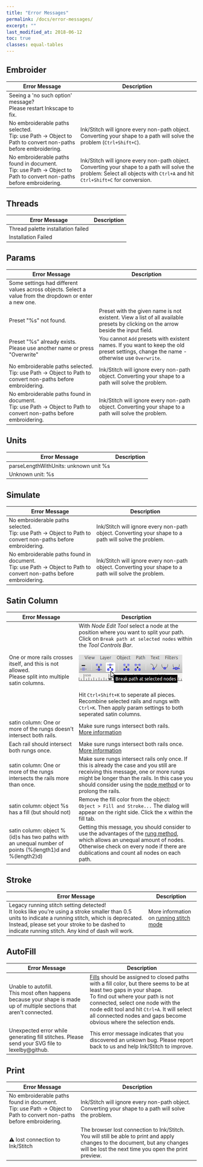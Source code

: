 ```yaml
---
title: "Error Messages"
permalink: /docs/error-messages/
excerpt: ""
last_modified_at: 2018-06-12
toc: true
classes: equal-tables
---
```


## Embroider

Error Message|Description
---|---
Seeing a 'no such option' message?<br />Please restart Inkscape to fix.|
No embroiderable paths selected.<br />Tip: use Path -> Object to Path to convert non-paths before embroidering.|Ink/Stitch will ignore every non-path object. Converting your shape to a path will solve the problem (`Ctrl+Shift+C`).
No embroiderable paths found in document.<br />Tip: use Path -> Object to Path to convert non-paths before embroidering.|Ink/Stitch will ignore every non-path object. Converting your shape to a path will solve the problem: Select all objects with `Ctrl+A` and hit `Ctrl+Shift+C` for conversion.

## Threads

Error Message|Description
---|---
Thread palette installation failed|
Installation Failed|

## Params

Error Message|Description
---|---
Some settings had different values across objects.  Select a value from the dropdown or enter a new one.|
Preset "%s" not found.|Preset with the given name is not existent. View a list of all available presets by clicking on the arrow beside the input field.
Preset "%s" already exists.<br />Please use another name or press "Overwrite"|You cannot `Add` presets with existent names. If you want to keep the old preset settings, change the name - otherwise use `Overwrite`.
No embroiderable paths selected.<br />Tip: use Path -> Object to Path to convert non-paths before embroidering.|Ink/Stitch will ignore every non-path object. Converting your shape to a path will solve the problem.
No embroiderable paths found in document.<br />Tip: use Path -> Object to Path to convert non-paths before embroidering.|Ink/Stitch will ignore every non-path object. Converting your shape to a path will solve the problem.

## Units

Error Message|Description
---|---
parseLengthWithUnits: unknown unit %s|
Unknown unit: %s|

## Simulate

Error Message|Description
---|---
No embroiderable paths selected.<br />Tip: use Path -> Object to Path to convert non-paths before embroidering.|Ink/Stitch will ignore every non-path object. Converting your shape to a path will solve the problem.
No embroiderable paths found in document.<br />Tip: use Path -> Object to Path to convert non-paths before embroidering.|Ink/Stitch will ignore every non-path object. Converting your shape to a path will solve the problem.

## Satin Column

Error Message|Description
---|---
One or more rails crosses itself, and this is not allowed.<br />Please split into multiple satin columns.|With *Node Edit Tool* select a node at the position where you want to split your path. Click on `Break path at selected nodes` within the *Tool Controls Bar*.<br /><br />![Split Path](/assets/images/docs/split-path.jpg)<br />Hit `Ctrl+Shift+K` to seperate all pieces. Recombine selected rails and rungs with `Ctrl+K`. Then apply param settings to both seperated satin columns. 
satin column: One or more of the rungs doesn't intersect both rails.|Make sure rungs intersect both rails.<br />[More information](/docs/stitches/satin/#rung-method)
Each rail should intersect both rungs once.|Make sure rungs intersect both rails once.<br />[More information](/docs/stitches/satin/#rung-method)
satin column: One or more of the rungs intersects the rails more than once.|Make sure rungs intersect rails only once. If this is already the case and you still are receiving this message, one or more rungs might be longer than the rails. In this case you should consider using the [node method](/docs/stitches/satin/#node-method) or to prolong the rails.
satin column: object %s has a fill (but should not)|Remove the fill color from the object:<br />`Object > Fill and Stroke...` The dialog will appear on the right side. Click the x within the fill tab.
satin column: object %(id)s has two paths with an unequal number of points (%(length1)d and %(length2)d)|Getting this message, you should consider to use the advantages of the [rung method](/docs/stitches/satin/#rung-method), which allows an unequal amount of nodes. Otherwise check on every node if there are dublications and count all nodes on each path.

## Stroke

Error Message|Description
---|---
Legacy running stitch setting detected!<br />It looks like you're using a stroke smaller than 0.5 units to indicate a running stitch, which is deprecated.  Instead, please set your stroke to be dashed to indicate running stitch.  Any kind of dash will work.|More information on [running stitch mode](/docs/stitches/stroke/#running-stitch-mode)

## AutoFill

Error Message|Description
---|---
Unable to autofill.<br />This most often happens because your shape is made up of multiple sections that aren't connected.|[Fills](/docs/stitches/fill/) should be assigned to closed paths with a fill color, but there seems to be at least two gaps in your shape.<br />To find out where your path is not connected, select one node with the node edit tool and hit `Ctrl+A`. It will select all connected nodes and gaps become obvious where the selection ends.
Unexpected error while generating fill stitches. Please send your SVG file to lexelby@github.|This error message indicates that you discovered an unkown bug. Please report back to us and help Ink/Stitch to improve.

## Print

Error Message|Description
---|---
No embroiderable paths found in document.<br />Tip: use Path -> Object to Path to convert non-paths before embroidering.|Ink/Stitch will ignore every non-path object. Converting your shape to a path will solve the problem.
⚠ lost connection to Ink/Stitch|The browser lost connection to Ink/Stitch. You will still be able to print and apply changes to the document, but any changes will be lost the next time you open the print preview.
